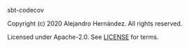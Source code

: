 [comment]: <> (Don't edit this file!)
[comment]: <> (It is automatically updated after every release of https://github.com/alejandrohdezma/.github)
[comment]: <> (If you want to suggest a change, please open a PR or issue in that repository)

sbt-codecov

Copyright (c) 2020 Alejandro Hernández. All rights reserved.

Licensed under Apache-2.0. See [LICENSE](LICENSE.md) for terms.